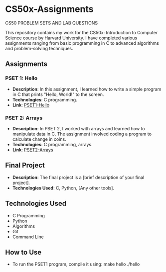 # CS50x-Assignments
CS50 PROBLEM SETS AND LAB QUESTIONS

This repository contains my work for the CS50x: Introduction to Computer Science course by Harvard University. I have completed various assignments ranging from basic programming in C to advanced algorithms and problem-solving techniques.

## Assignments

### PSET 1: Hello
- **Description**: In this assignment, I learned how to write a simple program in C that prints "Hello, World!" to the screen.
- **Technologies**: C programming.
- **Link**: [PSET1-Hello](./PSET1-Hello/)

### PSET 2: Arrays
- **Description**: In PSET 2, I worked with arrays and learned how to manipulate data in C. The assignment involved coding a program to calculate change in coins.
- **Technologies**: C programming, arrays.
- **Link**: [PSET2-Arrays](./PSET2-Arrays/)

## Final Project
- **Description**: The final project is a [brief description of your final project].
- **Technologies Used**: C, Python, [Any other tools].

## Technologies Used
- C Programming
- Python
- Algorithms
- Git
- Command Line

## How to Use
- To run the PSET1 program, compile it using:
make hello
./hello
